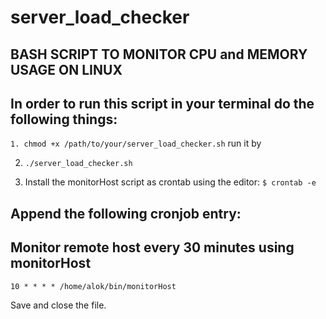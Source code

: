 # server_load_checker
## BASH SCRIPT TO MONITOR CPU and MEMORY USAGE ON LINUX
## In order to run this script in your terminal do the following things:
```1. chmod +x /path/to/your/server_load_checker.sh```
run it by 

2. ```./server_load_checker.sh```

3. Install the monitorHost script as crontab using the editor:
```$ crontab -e```

## Append the following cronjob entry:
## Monitor remote host every 30 minutes using monitorHost
```10 * * * * /home/alok/bin/monitorHost```

Save and close the file.
